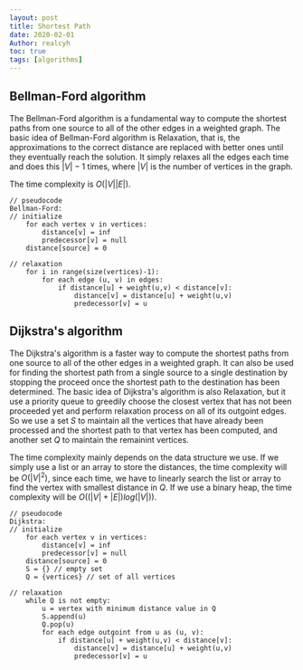 ```yaml
---
layout: post
title: Shortest Path
date: 2020-02-01
Author: realcyh
toc: true
tags: [algorithms]
---
```


## Bellman-Ford algorithm

The Bellman-Ford algorithm is a fundamental way to compute the shortest paths from one source to all of the other edges 
in a weighted graph. The basic idea of Bellman-Ford algorithm is Relaxation, that is, the approximations to the correct 
distance are replaced with better ones until they eventually reach the solution. It simply relaxes all the edges each 
time and does this $|V|-1$ times, where $|V|$ is the number of vertices in the graph. 

The time complexity is $O(|V||E|)$.

```
// pseudocode
Bellman-Ford:
// initialize
	for each vertex v in vertices:
		distance[v] = inf
		predecessor[v] = null
	distance[source] = 0

// relaxation
	for i in range(size(vertices)-1):
		for each edge (u, v) in edges:
			if distance[u] + weight(u,v) < distance[v]:
				distance[v] = distance[u] + weight(u,v)
				predecessor[v] = u
```

## Dijkstra's algorithm

The Dijkstra's algorithm is a faster way to compute the shortest paths from one source to all of the other edges in 
a weighted graph. It can also be used for finding the shortest path from a single source to a single destination by 
stopping the proceed once the shortest path to the destination has been determined. The basic idea of Dijkstra's 
algorithm is also Relaxation, but it use a priority queue to greedily choose the closest vertex that has not been 
proceeded yet and perform relaxation process on all of its outgoint edges. So we use a set $S$ to maintain all the 
vertices that have already been processed and the shortest path to that vertex has been computed, and another set $Q$ 
to maintain the remainint vertices. 

The time complexity mainly depends on the data structure we use. If we simply 
use a list or an array to store the distances, the time complexity will be $O(|V|^2)$, since each time, we have to 
linearly search the list or array to find the vertex with smallest distance in $Q$. If we use a binary heap, the time 
complexity will be $O((|V|+|E|)log(|V|))$.

```
// pseudocode
Dijkstra:
// initialize
	for each vertex v in vertices:
		distance[v] = inf
		predecessor[v] = null
	distance[source] = 0
	S = {} // empty set
	Q = {vertices} // set of all vertices
  
// relaxation
	while Q is not empty:
		u = vertex with minimum distance value in Q
		S.append(u)
		Q.pop(u)
		for each edge outgoint from u as (u, v):
			if distance[u] + weight(u,v) < distance[v]:
				distance[v] = distance[u] + weight(u,v)
				predecessor[v] = u 
```
